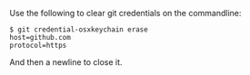 Use the following to clear git credentials on the commandline:

    $ git credential-osxkeychain erase
    host=github.com
    protocol=https
    
And then a newline to close it.
